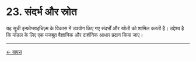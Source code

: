 # 23. संदर्भ और स्रोत

यह सूची इन्फोप्साइचिज़्म के विकास में उपयोग किए गए संदर्भों और स्रोतों को शामिल करती है। उद्देश्य है कि मॉडल के लिए एक मजबूत वैज्ञानिक और दार्शनिक आधार प्रदान किया जाए।

---
<div class="navigation-links">
<a href="22_परिवर्तन_लॉग.md" class="nav-link prev-link">← वापस</a>
</div>
